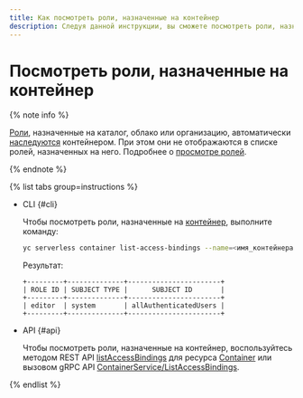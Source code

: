 ```yaml
---
title: Как посмотреть роли, назначенные на контейнер
description: Следуя данной инструкции, вы сможете посмотреть роли, назначенные на контейнер.
---
```


# Посмотреть роли, назначенные на контейнер

{% note info %}

[Роли](../security/index.md#roles-list), назначенные на каталог, облако или организацию, автоматически [наследуются](../../iam/concepts/access-control/index.md#inheritance) контейнером. При этом они не отображаются в списке ролей, назначенных на него. Подробнее о [просмотре ролей](../../iam/operations/roles/get-assigned-roles.md).

{% endnote %}

{% list tabs group=instructions %}

- CLI {#cli}

    Чтобы посмотреть роли, назначенные на [контейнер](../concepts/container.md), выполните команду:

    ```bash
    yc serverless container list-access-bindings --name=<имя_контейнера>
    ```

    Результат:

    ```text
    +---------+--------------+-----------------------+
    | ROLE ID | SUBJECT TYPE |      SUBJECT ID       |
    +---------+--------------+-----------------------+
    | editor  | system       | allAuthenticatedUsers |
    +---------+--------------+-----------------------+
    ```

- API {#api}

  Чтобы посмотреть роли, назначенные на контейнер, воспользуйтесь методом REST API [listAccessBindings](../containers/api-ref/Container/listAccessBindings.md) для ресурса [Container](../containers/api-ref/Container/index.md) или вызовом gRPC API [ContainerService/ListAccessBindings](../containers/api-ref/grpc/Container/listAccessBindings.md).

{% endlist %}
